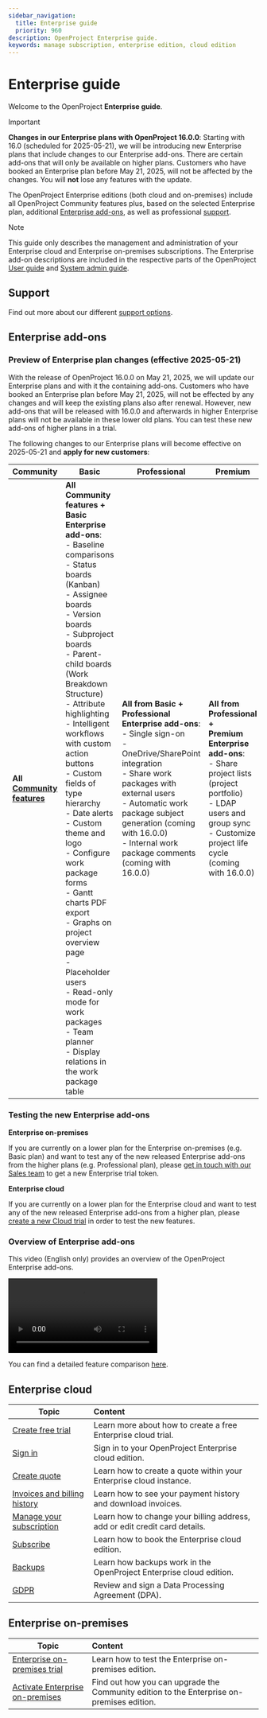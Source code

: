 ```yaml
---
sidebar_navigation:
  title: Enterprise guide
  priority: 960
description: OpenProject Enterprise guide.
keywords: manage subscription, enterprise edition, cloud edition
---
```


# Enterprise guide

Welcome to the OpenProject **Enterprise guide**.

> [!IMPORTANT]
> **Changes in our Enterprise plans with OpenProject 16.0.0**: Starting with 16.0 (scheduled for 2025-05-21), we will be introducing new Enterprise plans that include changes to our Enterprise add-ons. There are certain add-ons that will only be available on higher plans.
> Customers who have booked an Enterprise plan before May 21, 2025, will not be affected by the changes. You will **not** lose any features with the update.

The OpenProject Enterprise editions (both cloud and on-premises) include all OpenProject Community features plus, based on the selected Enterprise plan, additional [Enterprise add-ons](https://www.openproject.org/enterprise-edition/#enterprise-add-ons), as well as professional [support](https://www.openproject.org/pricing/#support).

> [!NOTE]
> This guide only describes the management and administration of your Enterprise cloud and Enterprise on-premises subscriptions.
> The Enterprise add-on descriptions are included in the respective parts of the OpenProject [User guide](../user-guide) and [System admin guide](../system-admin-guide).

## Support

Find out more about our different [support options](./support/).

## Enterprise add-ons

### Preview of Enterprise plan changes (effective 2025-05-21)

With the release of OpenProject 16.0.0 on May 21, 2025, we will update our Enterprise plans and with it the containing add-ons.
Customers who have booked an Enterprise plan before May 21, 2025, will not be effected by any changes and will keep the existing plans also after renewal.
However, new add-ons that will be released with 16.0.0 and afterwards in higher Enterprise plans will not be available in these lower old plans. You can test these new add-ons of higher plans in a trial.

The following changes to our Enterprise plans will become effective on 2025-05-21 and **apply for new customers**:

| Community                                                    | Basic                                                        | Professional                                                 | Premium                                                      | Corporate                                                    |
| ------------------------------------------------------------ | ------------------------------------------------------------ | ------------------------------------------------------------ | ------------------------------------------------------------ | ------------------------------------------------------------ |
| **All [Community features](https://www.openproject.org/pricing/#features)** | **All Community features +**<br />**Basic Enterprise add-ons**:<br />- Baseline comparisons<br />- Status boards (Kanban)<br/>- Assignee boards<br/>- Version boards<br/>- Subproject boards<br/>- Parent-child boards (Work Breakdown Structure)<br/>- Attribute highlighting<br/>- Intelligent workflows with custom action buttons<br/>- Custom fields of type hierarchy<br/>- Date alerts<br/>- Custom theme and logo<br/>- Configure work package forms<br/>- Gantt charts PDF export<br/>- Graphs on project overview page<br/>- Placeholder users<br/>- Read-only mode for work packages<br/>- Team planner<br/>- Display relations in the work package table | **All from Basic +**<br />**Professional Enterprise add-ons**:<br />- Single sign-on<br />-  OneDrive/SharePoint integration<br/>- Share work packages with external users<br/>- Automatic work package subject generation (coming with 16.0.0)<br />- Internal work package comments (coming with 16.0.0) | **All from Professional +**<br />**Premium Enterprise add-ons**:<br />- Share project lists (project portfolio)<br />- LDAP users and group sync<br />- Customize project life cycle (coming with 16.0.0) | **All from Premium +**<br />**Corporate Enterprise add-ons**:<br/>- OIDC & JWTs (coming with 16.0.0) <br />- Nextcloud Hub integration<br/>- openDesk integration<br/>- Antivirus scanning |

### Testing the new Enterprise add-ons

**Enterprise on-premises**

If you are currently on a lower plan for the Enterprise on-premises (e.g. Basic plan) and want to test any of the new released Enterprise add-ons from the higher plans (e.g. Professional plan), please [get in touch with our Sales team](https://www.openproject.org/contact/) to get a new Enterprise trial token.

**Enterprise cloud**

If you are currently on a lower plan for the Enterprise cloud and want to test any of the new released Enterprise add-ons from a higher plan, please [create a new Cloud trial](https://start.openproject.com/) in order to test the new features.

### Overview of Enterprise add-ons

This video (English only) provides an overview of the OpenProject Enterprise add-ons.

![Video illustrating OpenProject Enterprise add-ons](https://openproject-docs.s3.eu-central-1.amazonaws.com/videos/OpenProject-Enterprise-add-ons.mp4)

You can find a detailed feature comparison [here](https://www.openproject.org/pricing/#features).

## Enterprise cloud

| Topic                                                        | Content                                                      |
| ------------------------------------------------------------ | :----------------------------------------------------------- |
| [Create free trial](./enterprise-cloud-guide/create-cloud-trial) | Learn more about how to create a free Enterprise cloud trial. |
| [Sign in](./enterprise-cloud-guide/sign-in/)                 | Sign in to your OpenProject Enterprise cloud edition.        |
| [Create quote](./enterprise-cloud-guide/create-quote-cloud)  | Learn how to create a quote within your Enterprise cloud instance. |
| [Invoices and billing history](./enterprise-cloud-guide/invoices-and-billing-history) | Learn how to see your payment history and download invoices. |
| [Manage your subscription](./enterprise-cloud-guide/manage-cloud-subscription) | Learn how to change your billing address, add or edit credit card details. |
| [Subscribe](./enterprise-cloud-guide/book-cloud)             | Learn how to book the Enterprise cloud edition.              |
| [Backups](./enterprise-cloud-guide/backups)                  | Learn how backups work in the OpenProject Enterprise cloud edition. |
| [GDPR](./enterprise-cloud-guide/gdpr-compliance)             | Review and sign a Data Processing Agreement (DPA).           |

## Enterprise on-premises

| Topic                                                        | Content                                                      |
| ------------------------------------------------------------ | :----------------------------------------------------------- |
| [Enterprise on-premises trial](./enterprise-on-premises-guide/enterprise-on-premises-trial/) | Learn how to test the Enterprise on-premises edition.        |
| [Activate Enterprise on-premises](./enterprise-on-premises-guide/activate-enterprise-on-premises) | Find out how you can upgrade the Community edition to the Enterprise on-premises edition. |

